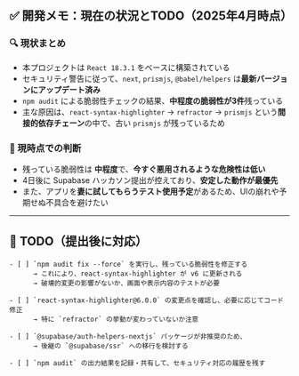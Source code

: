 ## ✅ 開発メモ：現在の状況とTODO（2025年4月時点）

### 🔍 現状まとめ

- 本プロジェクトは `React 18.3.1` をベースに構築されている
- セキュリティ警告に従って、`next`, `prismjs`, `@babel/helpers` は**最新バージョンにアップデート済み**
- `npm audit` による脆弱性チェックの結果、**中程度の脆弱性が3件**残っている
- 主な原因は、`react-syntax-highlighter` → `refractor` → `prismjs` という**間接的依存チェーン**の中で、古い `prismjs` が残っているため

### 🧭 現時点での判断

- 残っている脆弱性は **中程度**で、**今すぐ悪用されるような危険性は低い**
- 4日後に Supabase ハッカソン提出が控えており、**安定した動作が最優先**
- また、アプリを**妻に試してもらうテスト使用予定**があるため、UIの崩れや予期せぬ不具合を避けたい

---

## 📝 TODO（提出後に対応）

```text
- [ ] `npm audit fix --force` を実行し、残っている脆弱性を修正する
      → これにより、react-syntax-highlighter が v6 に更新される
      → 破壊的変更の影響がないか、画面や表示内容のテストが必要

- [ ] `react-syntax-highlighter@6.0.0` の変更点を確認し、必要に応じてコード修正
      → 特に `refractor` の挙動が変わっていないか注意

- [ ] `@supabase/auth-helpers-nextjs` パッケージが非推奨のため、
      → 後継の `@supabase/ssr` への移行を検討する

- [ ] `npm audit` の出力結果を記録・共有して、セキュリティ対応の履歴を残す
```